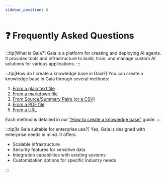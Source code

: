 ```yaml
---
sidebar_position: 8
---
```


# ❓ Frequently Asked Questions

:::tip[What is Gaia?]
Gaia is a platform for creating and deploying AI agents. It provides tools and infrastructure to build, train, and manage custom AI solutions for various applications.
:::

:::tip[How do I create a knowledge base in Gaia?]
You can create a knowledge base in Gaia through several methods:
1. [From a plain text file](./knowledge-bases/how-to/text)
2. [From a markdown file](./knowledge-bases/how-to/markdown)
3. [From Source/Summary Pairs (or a CSV)](./knowledge-bases/how-to/csv)
4. [From a PDF file](./knowledge-bases/how-to/pdf)
5. [From a URL](./knowledge-bases/how-to/firecrawl)

Each method is detailed in our ["How to create a knowledge base"](./knowledge-bases) guide.
:::

:::tip[Is Gaia suitable for enterprise use?]
Yes, Gaia is designed with enterprise needs in mind. It offers:
- Scalable infrastructure
- Security features for sensitive data
- Integration capabilities with existing systems
- Customization options for specific industry needs

:::